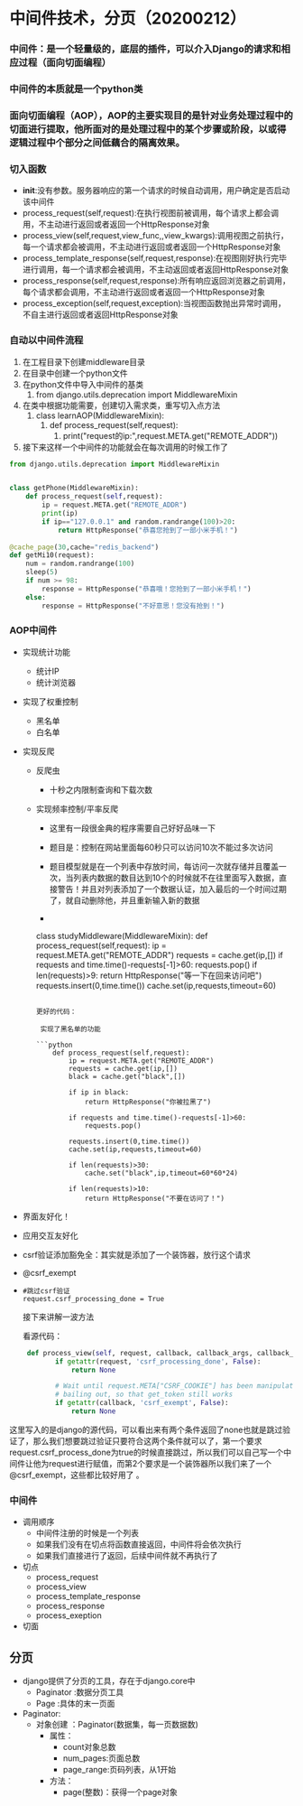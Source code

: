 # 中间件技术，分页（20200212）

### 中间件：是一个轻量级的，底层的插件，可以介入Django的请求和相应过程（面向切面编程）

### 中间件的本质就是一个python类

### 面向切面编程（AOP），AOP的主要实现目的是针对业务处理过程中的切面进行提取，他所面对的是处理过程中的某个步骤或阶段，以或得逻辑过程中个部分之间低藕合的隔离效果。



### 切入函数

- ____init____:没有参数。服务器响应的第一个请求的时候自动调用，用户确定是否启动该中间件
- process_request(self,request):在执行视图前被调用，每个请求上都会调用，不主动进行返回或者返回一个HttpResponse对象
- process_view(self,request,view_func,,view_kwargs):调用视图之前执行，每一个请求都会被调用，不主动进行返回或者返回一个HttpResponse对象
- process_template_response(self,request,response):在视图刚好执行完毕进行调用，每一个请求都会被调用，不主动返回或者返回HttpResponse对象
- process_response(self,request,response):所有响应返回浏览器之前调用，每个请求都会调用，不主动进行返回或者返回一个HttpResponse对象
- process_exception(self,request,exception):当视图函数抛出异常时调用，不自主进行返回或者返回HttpResponse对象



### 自动以中间件流程

1. 在工程目录下创建middleware目录
2. 在目录中创建一个python文件
3. 在python文件中导入中间件的基类
   1. from django.utils.deprecation import MiddlewareMixin
4. 在类中根据功能需要，创建切入需求类，重写切入点方法
   1. class learnAOP(MiddlewareMixin):
      1. def process_request(self,request):
         1. print("request的ip:",request.META.get("REMOTE_ADDR"))
5. 接下来这样一个中间件的功能就会在每次调用的时候工作了

```python
from django.utils.deprecation import MiddlewareMixin


class getPhone(MiddlewareMixin):
    def process_request(self,request):
        ip = request.META.get("REMOTE_ADDR")
        print(ip)
        if ip=="127.0.0.1" and random.randrange(100)>20:
            return HttpResponse("恭喜您抢到了一部小米手机！")
            
@cache_page(30,cache="redis_backend")
def getMi10(request):
    num = random.randrange(100)
    sleep(5)
    if num >= 98:
        response = HttpResponse("恭喜哦！您抢到了一部小米手机！")
    else:
        response = HttpResponse("不好意思！您没有抢到！")
```



### AOP中间件

- 实现统计功能

  - 统计IP
  - 统计浏览器

- 实现了权重控制

  - 黑名单
  - 白名单 

- 实现反爬

  - 反爬虫

    - 十秒之内限制查询和下载次数

  - 实现频率控制/平率反爬

    - 这里有一段很金典的程序需要自己好好品味一下
    
    - 题目是：控制在网站里面每60秒只可以访问10次不能过多次访问
    
    - 题目模型就是在一个列表中存放时间，每访问一次就存储并且覆盖一次，当列表内数据的数目达到10个的时候就不在往里面写入数据，直接警告！并且对列表添加了一个数据认证，加入最后的一个时间过期了，就自动删除他，并且重新输入新的数据
    
    - ```python
    class studyMiddleware(MiddlewareMixin):
          def process_request(self,request):
              ip = request.META.get("REMOTE_ADDR")
              requests = cache.get(ip,[])
              if requests and time.time()-requests[-1]>60:
                  requests.pop()
              if len(requests)>9:
                  return HttpResponse("等一下在回来访问吧")
              requests.insert(0,time.time())
              cache.set(ip,requests,timeout=60)
      
      ```
      
      更好的代码：
      
      ​	实现了黑名单的功能
      
      ```python
          def process_request(self,request):
              ip = request.META.get("REMOTE_ADDR")
              requests = cache.get(ip,[])
              black = cache.get("black",[])
      
              if ip in black:
                  return HttpResponse("你被拉黑了")
      
              if requests and time.time()-requests[-1]>60:
                  requests.pop()
      
              requests.insert(0,time.time())
              cache.set(ip,requests,timeout=60)
      
              if len(requests)>30:
                  cache.set("black",ip,timeout=60*60*24)
      
              if len(requests)>10:
                  return HttpResponse("不要在访问了！")
      
      ```
  
- 界面友好化！

- 应用交互友好化

- csrf验证添加豁免全：其实就是添加了一个装饰器，放行这个请求

- @csrf_exempt

- ```
  #跳过csrf验证
  request.csrf_processing_done = True
  ```

  接下来讲解一波方法

  看源代码：

  ```python
   def process_view(self, request, callback, callback_args, callback_kwargs):
          if getattr(request, 'csrf_processing_done', False):
              return None
  
          # Wait until request.META["CSRF_COOKIE"] has been manipulated before
          # bailing out, so that get_token still works
          if getattr(callback, 'csrf_exempt', False):
              return None
  ```

  

这里写入的是django的源代码，可以看出来有两个条件返回了none也就是跳过验证了，那么我们想要跳过验证只要符合这两个条件就可以了，第一个要求request.csrf_process_done为true的时候直接跳过，所以我们可以自己写一个中间件让他为request进行赋值，而第2个要求是一个装饰器所以我们来了一个@csrf_exempt，这些都比较好用了 。



### 中间件

- 调用顺序
  - 中间件注册的时候是一个列表
  - 如果我们没有在切点将函数直接返回，中间件将会依次执行
  - 如果我们直接进行了返回，后续中间件就不再执行了
- 切点
  - process_request
  - process_view
  - process_template_response
  - process_response
  - process_exeption
- 切面 





## 分页

- django提供了分页的工具，存在于django.core中
  - Paginator    :数据分页工具
  - Page            :具体的末一页面 
- Paginator:
  - 对象创建     ：Paginator(数据集，每一页数据数)
    - 属性：
      - count对象总数
      - num_pages:页面总数
      - page_range:页码列表，从1开始
    - 方法：
      - page(整数)：获得一个page对象